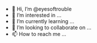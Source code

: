 - 👋 Hi, I’m @eyesoftrouble
- 👀 I’m interested in ...
- 🌱 I’m currently learning ...
- 💞️ I’m looking to collaborate on ...
- 📫 How to reach me ...

<!---
eyesoftrouble/eyesoftrouble is a ✨ special ✨ repository because its `README.md` (this file) appears on your GitHub profile.
You can click the Preview link to take a look at your changes.
--->
